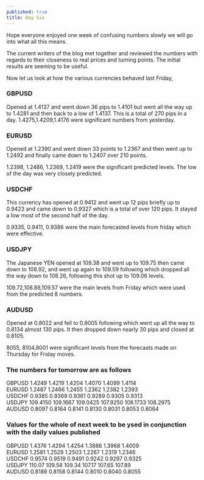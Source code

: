 ```yaml
---
published: true
title: Day Six
---
```

Hope everyone enjoyed one week of confusing numbers slowly we will go into what all this means.

The current writers of the blog met together and reviewed the numbers with regards to their closeness to real prices and turning points. The initial results are seeming to be useful.

Now let us look at how the various currencies behaved last Friday,

### GBPUSD  
Opened at 1.4137 and went down 36 pips to 1.4101 but went all the way up to 1.4281 and then back to a low of 1.4137.
This is a total of 270 pips in a day.
1.4275,1.4209,1.4176 were significant numbers from yesterday.

### EURUSD  
Opened at 1.2390 and went down 33 points to 1.2367 and then went up to 1.2492 and finally came down to 1.2407 over 210 points.

1.2398, 1.2486, 1.2369, 1.2419 were the significant predicted levels. The low of the day was very closely predicted.

### USDCHF  
This currency has opened at 0.9412 and went up 12 pips briefly up to 0.9423 and came down to 0.9327 which is a total of over 120 pips. It stayed a low most of the second half of the day.

0.9335, 0.9411, 0.9386 were the main forecasted levels from friday which were effective.

### USDJPY  
The Japanese YEN opened at 109.38 and went up to 109.75 then came down to 108.92, and went up again to 109.59 following which dropped all the way down to 108.26, following this shot up to 109.06 levels.

109.72,108.88,109.57 were the main levels from Friday which were used from the predicted 8 numbers.

### AUDUSD  
Opened at 0.8022 and fell to 0.8005 following which went up all the way to 0.8134 almost 130 pips. It then dropped down nearly 30 pips and closed at 0.8105.

8055, 8104,8001 were significant levels from the forecasts made on Thursday for Friday moves.

### The numbers for tomorrow are as follows

GBPUSD 1.4249    1.4219    1.4204    1.4070    1.4099    1.4114  
EURUSD 1.2487    1.2466    1.2455    1.2362    1.2382    1.2393  
USDCHF 0.9385    0.9369    0.9361    0.9289    0.9305    0.9313  
USDJPY 109.4150  109.1667  109.0425  107.9250  108.1733  108.2975  
AUDUSD 0.8097    0.8164    0.8141    0.8130    0.8031    0.8053    0.8064


### Values for the whole of next week to be ysed in conjunction with the daily values published

GBPUSD 1.4376    1.4294    1.4254    1.3886    1.3968    1.4009  
EURUSD 1.2581    1.2529    1.2503    1.2267    1.2319    1.2346  
USDCHF 0.9574    0.9519    0.9491    0.9242    0.9297    0.9325  
USDJPY 110.07    109.58    109.34    107.17    107.65    107.89  
AUDUSD 0.8188    0.8158    0.8144    0.8010    0.8040    0.8055

